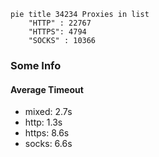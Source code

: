 
```mermaid
pie title 34234 Proxies in list
    "HTTP" : 22767
    "HTTPS": 4794
    "SOCKS" : 10366
```

### Some Info
#### Average Timeout

- mixed: 2.7s
- http: 1.3s
- https: 8.6s
- socks: 6.6s